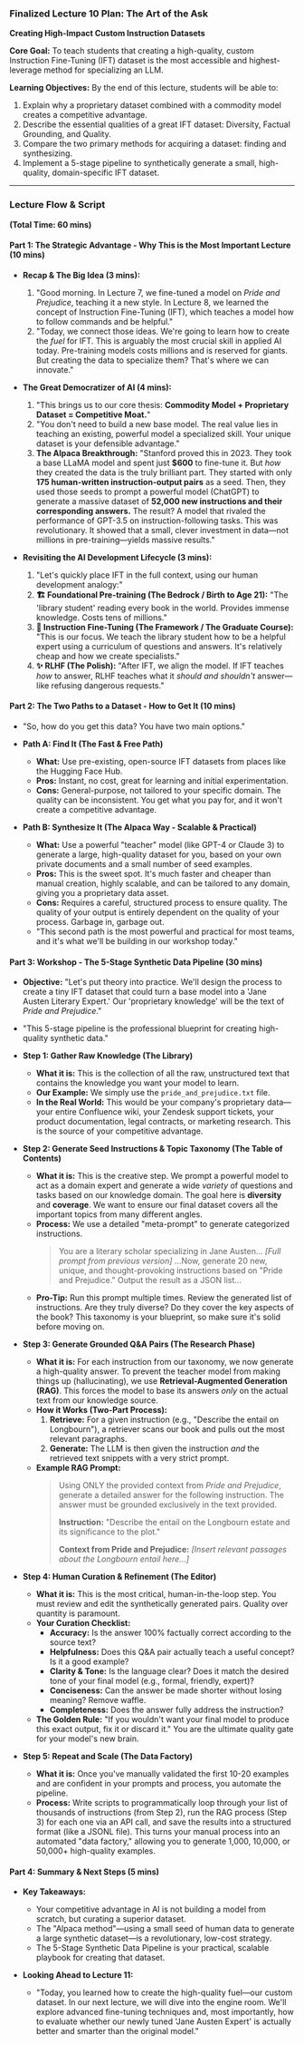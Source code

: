 ### **Finalized Lecture 10 Plan: The Art of the Ask**
**Creating High-Impact Custom Instruction Datasets**

**Core Goal:** To teach students that creating a high-quality, custom Instruction Fine-Tuning (IFT) dataset is the most accessible and highest-leverage method for specializing an LLM.

**Learning Objectives:** By the end of this lecture, students will be able to:
1.  Explain why a proprietary dataset combined with a commodity model creates a competitive advantage.
2.  Describe the essential qualities of a great IFT dataset: Diversity, Factual Grounding, and Quality.
3.  Compare the two primary methods for acquiring a dataset: finding and synthesizing.
4.  Implement a 5-stage pipeline to synthetically generate a small, high-quality, domain-specific IFT dataset.

---

### **Lecture Flow & Script**
**(Total Time: 60 mins)**

#### **Part 1: The Strategic Advantage - Why This is the Most Important Lecture (10 mins)**

*   **Recap & The Big Idea (3 mins):**
    1.  "Good morning. In Lecture 7, we fine-tuned a model on *Pride and Prejudice*, teaching it a new style. In Lecture 8, we learned the concept of Instruction Fine-Tuning (IFT), which teaches a model how to follow commands and be helpful."
    2.  "Today, we connect those ideas. We're going to learn how to create the *fuel* for IFT. This is arguably the most crucial skill in applied AI today. Pre-training models costs millions and is reserved for giants. But creating the data to specialize them? That's where we can innovate."

*   **The Great Democratizer of AI (4 mins):**
    1.  "This brings us to our core thesis: **Commodity Model + Proprietary Dataset = Competitive Moat.**"
    2.  "You don't need to build a new base model. The real value lies in teaching an existing, powerful model a specialized skill. Your unique dataset is your defensible advantage."
    3.  **The Alpaca Breakthrough:** "Stanford proved this in 2023. They took a base LLaMA model and spent just **$600** to fine-tune it. But *how* they created the data is the truly brilliant part. They started with only **175 human-written instruction-output pairs** as a seed. Then, they used those seeds to prompt a powerful model (ChatGPT) to generate a massive dataset of **52,000 new instructions and their corresponding answers.** The result? A model that rivaled the performance of GPT-3.5 on instruction-following tasks. This was revolutionary. It showed that a small, clever investment in data—not millions in pre-training—yields massive results."

*   **Revisiting the AI Development Lifecycle (3 mins):**
    1.  "Let's quickly place IFT in the full context, using our human development analogy:"
    2.  **🏗️ Foundational Pre-training (The Bedrock / Birth to Age 21):** "The 'library student' reading every book in the world. Provides immense knowledge. Costs tens of millions."
    3.  **🎯 Instruction Fine-Tuning (The Framework / The Graduate Course):** "This is our focus. We teach the library student how to be a helpful expert using a curriculum of questions and answers. It's relatively cheap and how we create specialists."
    4.  **✨ RLHF (The Polish):** "After IFT, we align the model. If IFT teaches *how* to answer, RLHF teaches what it *should and shouldn't* answer—like refusing dangerous requests."

#### **Part 2: The Two Paths to a Dataset - How to Get It (10 mins)**

*   "So, how do you get this data? You have two main options."

*   **Path A: Find It (The Fast & Free Path)**
    *   **What:** Use pre-existing, open-source IFT datasets from places like the Hugging Face Hub.
    *   **Pros:** Instant, no cost, great for learning and initial experimentation.
    *   **Cons:** General-purpose, not tailored to your specific domain. The quality can be inconsistent. You get what you pay for, and it won't create a competitive advantage.

*   **Path B: Synthesize It (The Alpaca Way - Scalable & Practical)**
    *   **What:** Use a powerful "teacher" model (like GPT-4 or Claude 3) to generate a large, high-quality dataset for you, based on your own private documents and a small number of seed examples.
    *   **Pros:** This is the sweet spot. It's much faster and cheaper than manual creation, highly scalable, and can be tailored to any domain, giving you a proprietary data asset.
    *   **Cons:** Requires a careful, structured process to ensure quality. The quality of your output is entirely dependent on the quality of your process. Garbage in, garbage out.
    *   "This second path is the most powerful and practical for most teams, and it's what we'll be building in our workshop today."

#### **Part 3: Workshop - The 5-Stage Synthetic Data Pipeline (30 mins)**

*   **Objective:** "Let's put theory into practice. We'll design the process to create a tiny IFT dataset that could turn a base model into a 'Jane Austen Literary Expert.' Our 'proprietary knowledge' will be the text of *Pride and Prejudice*."
*   "This 5-stage pipeline is the professional blueprint for creating high-quality synthetic data."

*   **Step 1: Gather Raw Knowledge (The Library)**
    *   **What it is:** This is the collection of all the raw, unstructured text that contains the knowledge you want your model to learn.
    *   **Our Example:** We simply use the `pride_and_prejudice.txt` file.
    *   **In the Real World:** This would be your company's proprietary data—your entire Confluence wiki, your Zendesk support tickets, your product documentation, legal contracts, or marketing research. This is the source of your competitive advantage.

*   **Step 2: Generate Seed Instructions & Topic Taxonomy (The Table of Contents)**
    *   **What it is:** This is the creative step. We prompt a powerful model to act as a domain expert and generate a wide *variety* of questions and tasks based on our knowledge domain. The goal here is **diversity** and **coverage**. We want to ensure our final dataset covers all the important topics from many different angles.
    *   **Process:** We use a detailed "meta-prompt" to generate categorized instructions.
        > You are a literary scholar specializing in Jane Austen... *[Full prompt from previous version]* ...Now, generate 20 new, unique, and thought-provoking instructions based on "Pride and Prejudice." Output the result as a JSON list...
    *   **Pro-Tip:** Run this prompt multiple times. Review the generated list of instructions. Are they truly diverse? Do they cover the key aspects of the book? This taxonomy is your blueprint, so make sure it's solid before moving on.

*   **Step 3: Generate Grounded Q&A Pairs (The Research Phase)**
    *   **What it is:** For each instruction from our taxonomy, we now generate a high-quality answer. To prevent the teacher model from making things up (hallucinating), we use **Retrieval-Augmented Generation (RAG)**. This forces the model to base its answers *only* on the actual text from our knowledge source.
    *   **How it Works (Two-Part Process):**
        1.  **Retrieve:** For a given instruction (e.g., "Describe the entail on Longbourn"), a retriever scans our book and pulls out the most relevant paragraphs.
        2.  **Generate:** The LLM is then given the instruction *and* the retrieved text snippets with a very strict prompt.
    *   **Example RAG Prompt:**
        > Using ONLY the provided context from *Pride and Prejudice*, generate a detailed answer for the following instruction. The answer must be grounded exclusively in the text provided.
        >
        > **Instruction:** "Describe the entail on the Longbourn estate and its significance to the plot."
        >
        > **Context from Pride and Prejudice:** *[Insert relevant passages about the Longbourn entail here...]*

*   **Step 4: Human Curation & Refinement (The Editor)**
    *   **What it is:** This is the most critical, human-in-the-loop step. You must review and edit the synthetically generated pairs. Quality over quantity is paramount.
    *   **Your Curation Checklist:**
        *   **Accuracy:** Is the answer 100% factually correct according to the source text?
        *   **Helpfulness:** Does this Q&A pair actually teach a useful concept? Is it a good example?
        *   **Clarity & Tone:** Is the language clear? Does it match the desired tone of your final model (e.g., formal, friendly, expert)?
        *   **Conciseness:** Can the answer be made shorter without losing meaning? Remove waffle.
        *   **Completeness:** Does the answer fully address the instruction?
    *   **The Golden Rule:** "If you wouldn't want your final model to produce this exact output, fix it or discard it." You are the ultimate quality gate for your model's new brain.

*   **Step 5: Repeat and Scale (The Data Factory)**
    *   **What it is:** Once you've manually validated the first 10-20 examples and are confident in your prompts and process, you automate the pipeline.
    *   **Process:** Write scripts to programmatically loop through your list of thousands of instructions (from Step 2), run the RAG process (Step 3) for each one via an API call, and save the results into a structured format (like a JSONL file). This turns your manual process into an automated "data factory," allowing you to generate 1,000, 10,000, or 50,000+ high-quality examples.

#### **Part 4: Summary & Next Steps (5 mins)**

*   **Key Takeaways:**
    *   Your competitive advantage in AI is not building a model from scratch, but curating a superior dataset.
    *   The "Alpaca method"—using a small seed of human data to generate a large synthetic dataset—is a revolutionary, low-cost strategy.
    *   The 5-Stage Synthetic Data Pipeline is your practical, scalable playbook for creating that dataset.

*   **Looking Ahead to Lecture 11:**
    *   "Today, you learned how to create the high-quality fuel—our custom dataset. In our next lecture, we will dive into the engine room. We'll explore advanced fine-tuning techniques and, most importantly, how to evaluate whether our newly tuned 'Jane Austen Expert' is actually better and smarter than the original model."